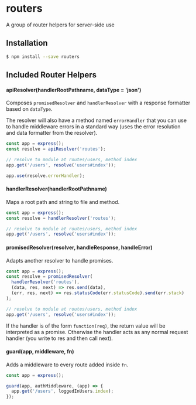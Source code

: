 # routers

A group of router helpers for server-side use

## Installation

```bash
$ npm install --save routers
```

## Included Router Helpers

#### apiResolver(handlerRootPathname, dataType = 'json')

Composes `promisedResolver` and `handlerResolver` with a response formatter based
on `dataType`.

The resolver will also have a method named `errorHandler` that you can use to handle
middleware errors in a standard way (uses the error resolution and data formatter
from the resolver).

```javascript
const app = express();
const resolve = apiResolver('routes');

// resolve to module at routes/users, method index
app.get('/users', resolve('users#index'));

app.use(resolve.errorHandler);
```


#### handlerResolver(handlerRootPathname)

Maps a root path and string to file and method.

```javascript
const app = express();
const resolve = handlerResolver('routes');

// resolve to module at routes/users, method index
app.get('/users', resolve('users#index'));
```

#### promisedResolver(resolver, handleResponse, handleError)

Adapts another resolver to handle promises.

```javascript
const app = express();
const resolve = promisedResolver(
  handlerResolver('routes'),
  (data, res, next) => res.send(data),
  (err, res, next) => res.statusCode(err.statusCode).send(err.stack)
);

// resolve to module at routes/users, method index
app.get('/users', resolve('users#index'));
```

If the handler is of the form `function(req)`, the return value will be
interpreted as a promise. Otherwise the handler acts as any normal request
handler (you write to res and then call next).

#### guard(app, middleware, fn)

Adds a middleware to every route added inside `fn`.

```javascript
const app = express();

guard(app, authMiddleware, (app) => {
  app.get('/users', loggedInUsers.index);
});
```
